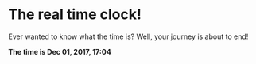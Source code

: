 # The real time clock!

Ever wanted to know what the time is? Well, your journey is about to end!

**The time is Dec 01, 2017, 17:04**